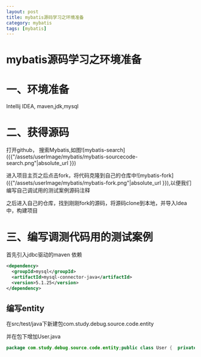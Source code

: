 ```yaml
---
layout: post
title: mybatis源码学习之环境准备
category: mybatis
tags: [mybatis]
---
```


#  mybatis源码学习之环境准备

# 一、环境准备

Intellij IDEA, maven,jdk,mysql

# 二、获得源码

打开github， 搜索Mybatis,如图![mybatis-search]({{"/assets/userImage/mybatis/mybatis-sourcecode-search.png"|absolute_url }})

进入项目主页之后点击fork，将代码克隆到自己的仓库中![mybatis-fork]({{"/assets/userImage/mybatis/mybatis-fork.png"|absolute_url }}),以便我们编写自己调试用的测试案例源码注释

之后进入自己的仓库，找到刚刚fork的源码，将源码clone到本地，并导入Idea中，构建项目

# 三、编写调测代码用的测试案例

首先引入jdbc驱动的maven 依赖

```xml
<dependency>  
  <groupId>mysql</groupId>  
  <artifactId>mysql-connector-java</artifactId>  
  <version>5.1.25</version>
</dependency>
```

## 编写entity

在src/test/java下新建包com.study.debug.source.code.entity

并在包下增加User.java

```java
package com.study.debug.source.code.entity;public class User {  private Integer id;  private String userName;  private String password;  public Integer getId() {    return id;  }  public void setId(Integer id) {    this.id = id;  }  public String getUserName() {    return userName;  }  public void setUserName(String userName) {    this.userName = userName;  }  public String getPassword() {    return password;  }  public void setPassword(String password) {    this.password = password;  }}
```



